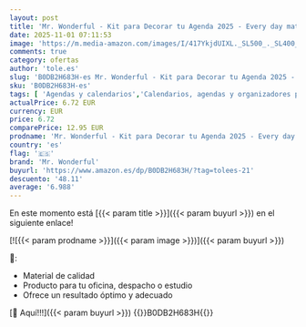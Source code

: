 ```yaml
---
layout: post
title: 'Mr. Wonderful - Kit para Decorar tu Agenda 2025 - Every day matters - Incluye 1 Estuche Transparente  4 Marcapáginas y 1 Bolígrafo con Tinta Azul'
date: 2025-11-01 07:11:53
image: 'https://m.media-amazon.com/images/I/417YkjdUIXL._SL500_._SL400_.jpg'
comments: true
category: ofertas
author: 'tole.es'
slug: 'B0DB2H683H-es Mr. Wonderful - Kit para Decorar tu Agenda 2025 - Every...'
sku: 'B0DB2H683H-es'
tags: [ 'Agendas y calendarios','Calendarios, agendas y organizadores personales','Oficina y papelería','bolígrafo','mr. wonderful','🇪🇸', ]
actualPrice: 6.72 EUR
currency: EUR
price: 6.72
comparePrice: 12.95 EUR
prodname: 'Mr. Wonderful - Kit para Decorar tu Agenda 2025 - Every day matters - Incluye 1 Estuche Transparente  4 Marcapáginas y 1 Bolígrafo con Tinta Azul'
country: 'es'
flag: '🇪🇸'
brand: 'Mr. Wonderful'
buyurl: 'https://www.amazon.es/dp/B0DB2H683H/?tag=tolees-21'
descuento: '48.11'
average: '6.988'
---
```


En este momento está [{{< param title >}}]({{< param buyurl >}}) en el siguiente enlace!

[![{{< param prodname >}}]({{< param image >}})]({{< param buyurl >}})

🔎:

- Material de calidad
- Producto para tu oficina, despacho o estudio
- Ofrece un resultado óptimo y adecuado

[🛒 Aquí!!!]({{< param buyurl >}})
{{<world>}}B0DB2H683H{{</world>}}
